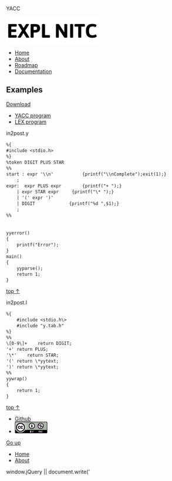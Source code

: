 YACC   

[![](img/logo.png)](index.html)

*   [Home](index.html)
*   [About](about.html)
*   [Roadmap](roadmap.html)
*   [Documentation](documentation.html)

Examples
--------

[Download](https://github.com/silcnitc/documentation/blob/master/yacc/yacc.odt?raw=true)

*   [YACC program](#navy)
*   [LEX program](#navl)

in2post.y

    %{
    #include <stdio.h>
    %}
    %token DIGIT PLUS STAR
    %%
    start : expr '\\n'           {printf("\\nComplete");exit(1);}
	    ;
    expr:  expr PLUS expr        {printf("+ ");}
	    | expr STAR expr     {printf("\* ");}
	    | '(' expr ')'
	    | DIGIT             {printf("%d ",$1);}
	    ;
    %%
    

    yyerror()
    {
	    printf("Error");
    }
    main()
    {
	    yyparse();
	    return 1;
    }
    

[top ↑](#navtop "Go back up")

in2post.l

	%{
		#include <stdio.h\> 
		#include "y.tab.h"
	%}
	%%
	\[0-9\]+	return DIGIT;
	'+'	return PLUS;
	'\*'	return STAR;
	'('	return \*yytext;
	')'	return \*yytext;
	%%
	yywrap()
	{
		return 1;
	}
      

[top ↑](#navtop "Go back up")

*   [Github](https://github.com/silcnitc)
*   [![Creative Commons License](img/creativecommons.png)](http://creativecommons.org/licenses/by-nc/4.0/)

[Go up](#navtop)

*   [Home](index.html)
*   [About](about.html)

window.jQuery || document.write('<script src="js/jquery-1.7.2.min.js"><\\/script>')